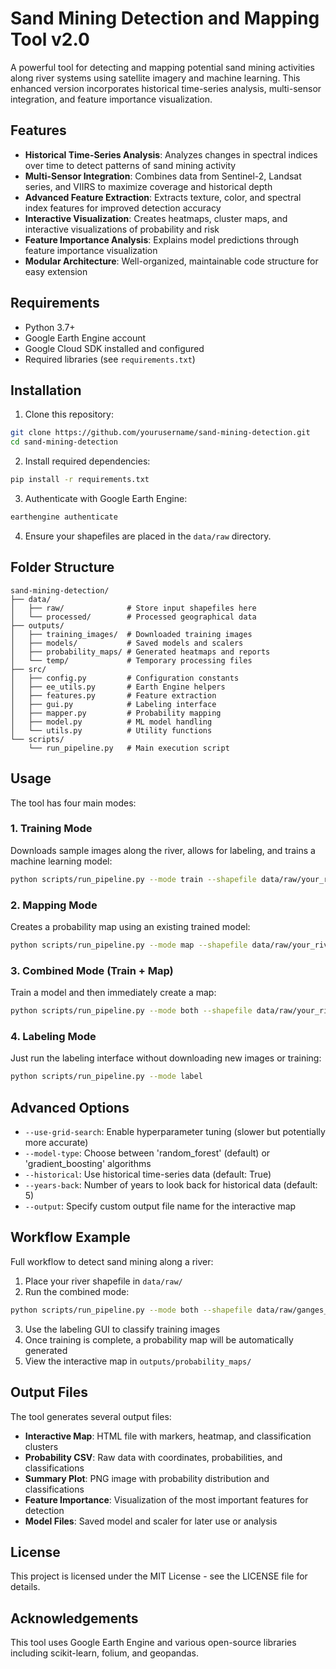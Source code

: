 # Sand Mining Detection and Mapping Tool v2.0

A powerful tool for detecting and mapping potential sand mining activities along river systems using satellite imagery and machine learning. This enhanced version incorporates historical time-series analysis, multi-sensor integration, and feature importance visualization.

## Features

- **Historical Time-Series Analysis**: Analyzes changes in spectral indices over time to detect patterns of sand mining activity
- **Multi-Sensor Integration**: Combines data from Sentinel-2, Landsat series, and VIIRS to maximize coverage and historical depth
- **Advanced Feature Extraction**: Extracts texture, color, and spectral index features for improved detection accuracy
- **Interactive Visualization**: Creates heatmaps, cluster maps, and interactive visualizations of probability and risk
- **Feature Importance Analysis**: Explains model predictions through feature importance visualization
- **Modular Architecture**: Well-organized, maintainable code structure for easy extension

## Requirements

- Python 3.7+ 
- Google Earth Engine account
- Google Cloud SDK installed and configured
- Required libraries (see `requirements.txt`)

## Installation

1. Clone this repository:
```bash
git clone https://github.com/yourusername/sand-mining-detection.git
cd sand-mining-detection
```

2. Install required dependencies:
```bash
pip install -r requirements.txt
```

3. Authenticate with Google Earth Engine:
```bash
earthengine authenticate
```

4. Ensure your shapefiles are placed in the `data/raw` directory.

## Folder Structure

```
sand-mining-detection/
├── data/
│   ├── raw/              # Store input shapefiles here
│   └── processed/        # Processed geographical data
├── outputs/
│   ├── training_images/  # Downloaded training images
│   ├── models/           # Saved models and scalers
│   ├── probability_maps/ # Generated heatmaps and reports
│   └── temp/             # Temporary processing files
├── src/
│   ├── config.py         # Configuration constants
│   ├── ee_utils.py       # Earth Engine helpers
│   ├── features.py       # Feature extraction
│   ├── gui.py            # Labeling interface
│   ├── mapper.py         # Probability mapping
│   ├── model.py          # ML model handling
│   └── utils.py          # Utility functions
└── scripts/
    └── run_pipeline.py   # Main execution script
```

## Usage

The tool has four main modes:

### 1. Training Mode

Downloads sample images along the river, allows for labeling, and trains a machine learning model:

```bash
python scripts/run_pipeline.py --mode train --shapefile data/raw/your_river.shp --sample-size 30
```

### 2. Mapping Mode

Creates a probability map using an existing trained model:

```bash
python scripts/run_pipeline.py --mode map --shapefile data/raw/your_river.shp --distance 0.5
```

### 3. Combined Mode (Train + Map)

Train a model and then immediately create a map:

```bash
python scripts/run_pipeline.py --mode both --shapefile data/raw/your_river.shp --sample-size 25 --distance 1.0
```

### 4. Labeling Mode

Just run the labeling interface without downloading new images or training:

```bash
python scripts/run_pipeline.py --mode label
```

## Advanced Options

- `--use-grid-search`: Enable hyperparameter tuning (slower but potentially more accurate)
- `--model-type`: Choose between 'random_forest' (default) or 'gradient_boosting' algorithms
- `--historical`: Use historical time-series data (default: True)
- `--years-back`: Number of years to look back for historical data (default: 5)
- `--output`: Specify custom output file name for the interactive map

## Workflow Example

Full workflow to detect sand mining along a river:

1. Place your river shapefile in `data/raw/`
2. Run the combined mode:
```bash
python scripts/run_pipeline.py --mode both --shapefile data/raw/ganges_river.shp --sample-size 40 --distance 0.8 --historical --years-back 10
```
3. Use the labeling GUI to classify training images
4. Once training is complete, a probability map will be automatically generated
5. View the interactive map in `outputs/probability_maps/`

## Output Files

The tool generates several output files:

- **Interactive Map**: HTML file with markers, heatmap, and classification clusters
- **Probability CSV**: Raw data with coordinates, probabilities, and classifications
- **Summary Plot**: PNG image with probability distribution and classifications
- **Feature Importance**: Visualization of the most important features for detection
- **Model Files**: Saved model and scaler for later use or analysis

## License

This project is licensed under the MIT License - see the LICENSE file for details.

## Acknowledgements

This tool uses Google Earth Engine and various open-source libraries including scikit-learn, folium, and geopandas.
